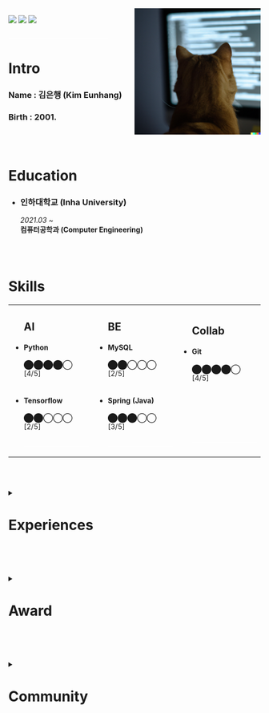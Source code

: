 <!-- <a href="연결 링크"><img src="https://img.shields.io/badge/브랜드 이름-색상 코드?style=flat-square&logo=브랜드이름&logoColor=white"/></a> -->
<a href="https://labs.openai.com/s/9YrLTClNHE3tzsuqHPAr8TU3">
  <img src="/profile_img.png" align="right" width="50%"
     alt="a photo of a yellow cat from behind in front of computer, coding">
</a>


<a href="mailto:kimeunhang@inha.edu" target="3776AB"><img src="https://img.shields.io/badge/Gmail-EA4335?style=flat-square&logo=Gmail&logoColor=white"/></a>
<a href="https://kr.linkedin.com/in/%EC%9D%80%ED%96%89-%EA%B9%80-442362214?trk=public_profile_browsemap" target="3776AB"><img src="https://img.shields.io/badge/LinkedIn-0A66C2?style=flat-square&logo=LinkedIn&logoColor=white"/></a>
<a href="https://kimbank.github.io"><img src="https://img.shields.io/badge/GitHub Pages-222222?style=flat-square&logo=GitHub Pages&logoColor=white"/></a>
<div><img src="/bumper.png" /></div>

<h1 class="--INTRODUCE--">
  Intro
</h1>

<h3>Name : 김은행 (Kim Eunhang)</h3>
<h3>Birth : 2001.</h3>


<br><br>



<h1 class="--EDUCATION--">
  Education
</h1>
<ul>
  <li>
    <h3>인하대학교 (Inha University)</h3>
    <i>2021.03 ~ </i><br>
    <!-- <s>경제학과 (Economics); original major, before change of major</s><br> -->
    <strong>컴퓨터공학과 (Computer Engineering)</strong><br>
<!--     <i>Minor — 경제학과 (Economics)</i> -->
  </li>
</ul>


<br><br>

<!-- ⬤◯ -->
<h1 class="--SKILLS--">
  Skills
</h1>
<table>
  <tr>
    <td>
      <ul>
        <h2>AI</h2>
        <li>
          <h4>Python</h4>
          ⬤⬤⬤⬤◯ [4/5]<br><br>
        </li>
        <li>
          <h4>Tensorflow</h4>
          ⬤⬤◯◯◯ [2/5]<br><br>
        </li>
        <img src="/bumper.png" width="100%"/>
      </ul>
    </td>
    <td>
      <ul>
        <h2>BE</h2>
        <li>
          <h4>MySQL</h4>
          ⬤⬤◯◯◯ [2/5]<br><br>
        </li>
        <li>
          <h4>Spring (Java)</h4>
          ⬤⬤⬤◯◯ [3/5]<br><br>
        </li>
        <img src="/bumper.png" width="100%"/>
      </ul>
    </td>
    <td>
      <ul>
        <h2>Collab</h2>
        <li>
          <h4>Git</h4>
          ⬤⬤⬤⬤◯ [4/5]<br><br>
        </li>
        <dd>
          <h4>&nbsp</h4>
          &nbsp<br><br>
        </dd>
        <img src="/bumper.png" width="100%"/>
      </ul>
    </td>
  </tr>
</table>


<br><br>


<details class="--EXPERIENCES--">
  <summary><h1>Experiences</h1></summary>
  <ul>
    <li>
      <h3>인하대학교 감성인공지능 연구실 (Inha University - Affective AI Lab.)</h3>
      <i>2022.06 ~ 2022.08</i><br>
      <strong>여름 학부연구생 인턴쉽 (Undergraduate research student Internship)</strong><br>
      <a href="https://affctiv.ai/">affctiv.ai ⇗</a><br><br>
      <code>#Intern</code> <code>#Artificial Intelligence</code><br>
    </li>
  </ul>
</details>


<br><br>


<details class="--AWARD--">
  <summary><h1>Award</h1></summary>
  <ul>
    <li>
      <h3>2022 인하 발명아이디어 경진대회 — <a href="https://drive.google.com/file/d/14PXVgyY50LKVqji6asRa6XkOS3dJu2Mi/view?usp=sharing">대상</a></h3>
      <details>
        <summary>발행: 인하대학교 공과대학 · 2022년 9월</summary>
        <br><strong>장마철 침수차량 방지 및 차량 침수사고 대비 기술</strong><br>
        위 기술을 모바일 및 데스크탑 환경의 웹에서 체험해 볼 수 있도록 시뮬레이션 웹페이지 개발<br>
        <a href="https://goldbank.dev/2022-Eureka">goldbank.dev/2022-Eureka ⇗</a><br>
        <a href="https://www.inha.ac.kr/kr/952/subview.do?&enc=Zm5jdDF8QEB8JTJGYmJzJTJGa3IlMkYxMSUyRjMyMzI2JTJGYXJ0Y2xWaWV3LmRvJTNG">Award Ceremony ⇗</a><br><br>
        <strong><i>
          인하제 2022-0456호<br>
          인하대학교 총장 조명우
        </i></strong>
      </details>
      <code>#Three.js</code> <code>#Static Web</code><br>
    </li><br>
    <li>
      <h3>2021 INHA Creative Changer 프로젝트 — <a href="#">대상</a></h3>
      <details>
        <summary>발행: 인하대학교 교수학습개발센터 · 2022년 1월</summary>
        <br><strong>치안과 환경 문제 해소를 위한 스마트 가로등</strong><br>
        아두이노 프로그래밍을 통해 디스플레이가 부착된 가로등 프로토타이핑<br><br>
        <strong><i>
          인하제 2021-0568호<br>
          인하대학교 총장 조명우
        </i></strong>
      </details>
      <code>#Imbedded</code> <code>#Prototyping</code><br>
    </li>
  </ul>
</details>


<br><br>


<details class="--COMMUNITY--">
  <summary><h1>Community</h1></summary>
  <ul>
    <li>
      <h3>Google Developer Student Clubs — Lead</h3>
      <details>
        <summary><i>2022-2023</i></summary>
        <br>GDSC Inha University Lead.<br>
        GDSC Inha University Core. (2021-2022)<br>
        GDSC Inha University Member. (2021)<br><br>
        <a href="https://gdscinha.github.io/"><img src="https://img.shields.io/badge/Site-4285F4?style=flat-square&logo=Google-Home&logoColor=white"/></a>
        <a href="https://github.com/GDSCINHA"><img src="https://img.shields.io/badge/Github-181717?style=flat-square&logo=Github&logoColor=white"/></a>
        <a href="https://www.instagram.com/gdsc.inha/"><img src="https://img.shields.io/badge/Instagram-E4405F?style=flat-square&logo=Instagram&logoColor=white"/></a>
      </details>
    </li>
  </ul>
</details>


<br><br>


<!--


<details class="--CERTIFICATE--">
  <summary><h1>Certificate</h1></summary>
  None
</details>

<br><br>


<a href="https://codeforces.com/profile/banlxx">
  <img src="https://raw.githubusercontent.com/kimbank/cf-stats/main/output/light_card.svg#gh-dark-mode-only" align="right" width="48%" />
</a><br>
<a href="https://leetcode.com/kimeunhang/">
  <img src="https://leetcard.jacoblin.cool/kimeunhang?ext=heatmap" align="left" width="48%" />
</a>

.

<pre align="center">


██╗  ██╗ ██╗ ███╗   ███╗     ██████╗   █████╗  ███╗   ██╗ ██╗  ██╗
██║ ██╔╝ ██║ ████╗ ████║     ██╔══██╗ ██╔══██╗ ████╗  ██║ ██║ ██╔╝
█████╔╝  ██║ ██╔████╔██║     ██████╔╝ ███████║ ██╔██╗ ██║ █████╔╝ 
██╔═██╗  ██║ ██║╚██╔╝██║     ██╔══██╗ ██╔══██║ ██║╚██╗██║ ██╔═██╗ 
██║  ██╗ ██║ ██║ ╚═╝ ██║     ██████╔╝ ██║  ██║ ██║ ╚████║ ██║  ██╗
╚═╝  ╚═╝ ╚═╝ ╚═╝     ╚═╝     ╚═════╝  ╚═╝  ╚═╝ ╚═╝  ╚═══╝ ╚═╝  ╚═╝
</pre>

-->
